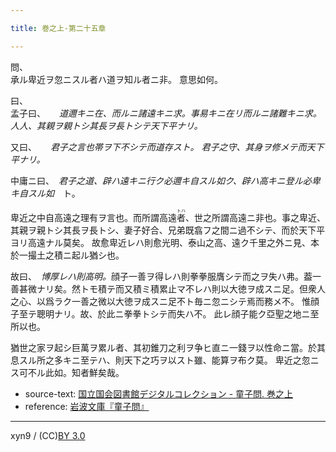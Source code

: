 ```yaml
---

title: 巻之上-第二十五章

---
```



問、  
承ル卑近ヲ忽ニスル者ハ道ヲ知ル者ニ非。
意思如何。

曰、  
孟子曰、
　<cite>
道邇キニ在、而ルニ諸遠キニ求。事易キニ在リ而ルニ諸難キニ求。
人人、其親ヲ親トシ其長ヲ長トシテ天下平ナリ。
</cite>

又曰、
　<cite>
君子之言也帯ヲ下不シテ而道存スト。
君子之守、其身ヲ修メテ而天下平ナリ。
</cite>

中庸ニ曰、　<cite>君子之道、辟ハ遠キニ行ク必邇キ自スル如ク、辟ハ高キニ登ル必卑キ自スル如</cite>　ト。

卑近之中自高遠之理有ヲ言也。而所謂高遠<ruby><rb>者</rb><rp>(</rp><rt>トハ</rt><rp>)</rp></ruby>、世之所謂高遠ニ非也。事之卑近、其親ヲ親トシ其長ヲ長トシ、妻子好合、兄弟既翕フ之間ニ過不シテ、而於天下平ヨリ高遠ナル莫矣。
故愈卑近レハ則愈光明、泰山之高、遠ク千里之外ニ見、本於一撮土之積ニ起ル猶シ也。

故曰、　<cite>博厚レハ則高明。</cite>顔子一善ヲ得レハ則拳拳服膺シテ而之ヲ失ハ弗。葢一善甚微ナリ矣。然トモ積テ而又積ミ積累止マ不レハ則以大徳ヲ成スニ足。但衆人之心、以爲ラク一善之微以大徳ヲ成スニ足不ト毎ニ忽ニシテ焉而務メ不。
惟顔子至テ聰明ナリ。故、於此ニ拳拳トシテ而失ハ不。
此レ顔子能ク亞聖之地ニ至所以也。

猶世之家ヲ起シ巨萬ヲ累ル者、其初錐刀之利ヲ争ヒ直ニ一錢ヲ以性命ニ當。於其息スル所之多キニ至テハ、則天下之巧ヲ以スト雖、能算ヲ布ク莫。
卑近之忽ニス可不ル此如。知者鮮矣哉。





* source-text: [国立国会図書館デジタルコレクション - 童子問. 巻之上](http://dl.ndl.go.jp/info:ndljp/pid/757852/23)
* reference: [岩波文庫『童子問』](http://iss.ndl.go.jp/books/R100000002-I000001238419-00)

---
xyn9 / (CC)[BY 3.0](https://creativecommons.org/licenses/by/3.0/deed)
